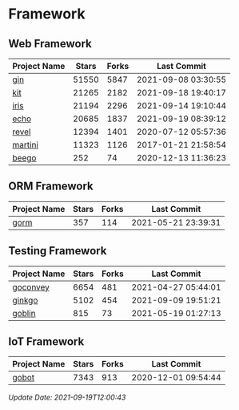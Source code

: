 # Framework

## Web Framework
| Project Name | Stars | Forks | Last Commit |
| ------------ | ----- | ----- | ----------- |
| [gin](https://github.com/gin-gonic/gin) | 51550 | 5847 | 2021-09-08 03:30:55 |
| [kit](https://github.com/go-kit/kit) | 21265 | 2182 | 2021-09-18 19:40:17 |
| [iris](https://github.com/kataras/iris) | 21194 | 2296 | 2021-09-14 19:10:44 |
| [echo](https://github.com/labstack/echo) | 20685 | 1837 | 2021-09-19 08:39:12 |
| [revel](https://github.com/revel/revel) | 12394 | 1401 | 2020-07-12 05:57:36 |
| [martini](https://github.com/go-martini/martini) | 11323 | 1126 | 2017-01-21 21:58:54 |
| [beego](https://github.com/astaxie/beego) | 252 | 74 | 2020-12-13 11:36:23 |

## ORM Framework
| Project Name | Stars | Forks | Last Commit |
| ------------ | ----- | ----- | ----------- |
| [gorm](https://github.com/jinzhu/gorm) | 357 | 114 | 2021-05-21 23:39:31 |

## Testing Framework
| Project Name | Stars | Forks | Last Commit |
| ------------ | ----- | ----- | ----------- |
| [goconvey](https://github.com/smartystreets/goconvey) | 6654 | 481 | 2021-04-27 05:44:01 |
| [ginkgo](https://github.com/onsi/ginkgo) | 5102 | 454 | 2021-09-09 19:51:21 |
| [goblin](https://github.com/franela/goblin) | 815 | 73 | 2021-05-19 01:27:13 |

## IoT Framework
| Project Name | Stars | Forks | Last Commit |
| ------------ | ----- | ----- | ----------- |
| [gobot](https://github.com/hybridgroup/gobot) | 7343 | 913 | 2020-12-01 09:54:44 |

*Update Date: 2021-09-19T12:00:43*